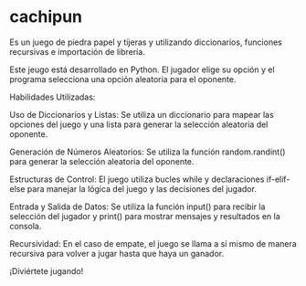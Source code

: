 # cachipun
Es un juego de piedra papel y tijeras y utilizando diccionarios, funciones recursivas e importación de libreria.

Este jeugo está desarrollado en Python. El jugador elige su opción y el programa selecciona una opción aleatoria para el oponente.

Habilidades Utilizadas:

Uso de Diccionarios y Listas: Se utiliza un diccionario para mapear las opciones del juego y una lista para generar la selección aleatoria del oponente.

Generación de Números Aleatorios: Se utiliza la función random.randint() para generar la selección aleatoria del oponente.

Estructuras de Control: El juego utiliza bucles while y declaraciones if-elif-else para manejar la lógica del juego y las decisiones del jugador.

Entrada y Salida de Datos: Se utiliza la función input() para recibir la selección del jugador y print() para mostrar mensajes y resultados en la consola.

Recursividad: En el caso de empate, el juego se llama a sí mismo de manera recursiva para volver a jugar hasta que haya un ganador.

¡Diviértete jugando!